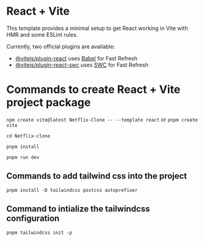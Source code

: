 # React + Vite

This template provides a minimal setup to get React working in Vite with HMR and some ESLint rules.

Currently, two official plugins are available:

- [@vitejs/plugin-react](https://github.com/vitejs/vite-plugin-react/blob/main/packages/plugin-react/README.md) uses [Babel](https://babeljs.io/) for Fast Refresh
- [@vitejs/plugin-react-swc](https://github.com/vitejs/vite-plugin-react-swc) uses [SWC](https://swc.rs/) for Fast Refresh


# Commands to create React + Vite project package

`npm create vite@latest Netflix-Clone -- --template react` or `pnpm create vite`

`cd Netflix-clone`

`pnpm install`

`pnpm run dev`


## Commands to add tailwind css into the project

`pnpm install -D tailwindcss postcss autoprefixer`

## Command to intialize the tailwindcss configuration

`pnpm tailwindcss init -p`